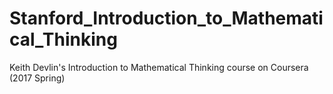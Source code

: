 # Stanford_Introduction_to_Mathematical_Thinking
Keith Devlin's Introduction to Mathematical Thinking course on Coursera (2017 Spring)
